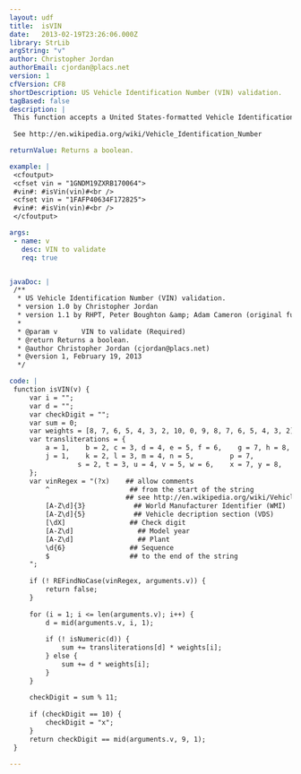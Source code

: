 ```yaml
---
layout: udf
title:  isVIN
date:   2013-02-19T23:26:06.000Z
library: StrLib
argString: "v"
author: Christopher Jordan
authorEmail: cjordan@placs.net
version: 1
cfVersion: CF8
shortDescription: US Vehicle Identification Number (VIN) validation.
tagBased: false
description: |
 This function accepts a United States-formatted Vehicle Identification Number (VIN) as the sole argument, and returns true if the VIN is valid.
 
 See http://en.wikipedia.org/wiki/Vehicle_Identification_Number

returnValue: Returns a boolean.

example: |
 <cfoutput>
 <cfset vin = "1GNDM19ZXRB170064">
 #vin#: #isVin(vin)#<br />
 <cfset vin = "1FAFP40634F172825">
 #vin#: #isVin(vin)#<br />
 </cfoutput>

args:
 - name: v
   desc: VIN to validate
   req: true


javaDoc: |
 /**
  * US Vehicle Identification Number (VIN) validation.
  * version 1.0 by Christopher Jordan
  * version 1.1 by RHPT, Peter Boughton &amp; Adam Cameron (original function rejected valid VINs)
  * 
  * @param v      VIN to validate (Required)
  * @return Returns a boolean. 
  * @author Christopher Jordan (cjordan@placs.net) 
  * @version 1, February 19, 2013 
  */

code: |
 function isVIN(v) {
     var i = "";
     var d = "";
     var checkDigit = "";
     var sum = 0;
     var weights = [8, 7, 6, 5, 4, 3, 2, 10, 0, 9, 8, 7, 6, 5, 4, 3, 2];
     var transliterations = {
         a = 1,    b = 2, c = 3, d = 4, e = 5, f = 6,    g = 7, h = 8,
         j = 1,    k = 2, l = 3, m = 4, n = 5,         p = 7,            r = 9,
                 s = 2, t = 3, u = 4, v = 5, w = 6,    x = 7, y = 8,    z = 9
     };
     var vinRegex = "(?x)    ## allow comments
         ^                    ## from the start of the string
                             ## see http://en.wikipedia.org/wiki/Vehicle_Identification_Number for VIN spec
         [A-Z\d]{3}            ## World Manufacturer Identifier (WMI)
         [A-Z\d]{5}            ## Vehicle decription section (VDS)
         [\dX]                ## Check digit
         [A-Z\d]                ## Model year
         [A-Z\d]                ## Plant
         \d{6}                ## Sequence
         $                    ## to the end of the string
     ";
 
     if (! REFindNoCase(vinRegex, arguments.v)) {
         return false;
     }
 
     for (i = 1; i <= len(arguments.v); i++) {
         d = mid(arguments.v, i, 1);
 
         if (! isNumeric(d)) {
             sum += transliterations[d] * weights[i];
         } else {
             sum += d * weights[i];
         }
     }
 
     checkDigit = sum % 11;
 
     if (checkDigit == 10) {
         checkDigit = "x";
     }
     return checkDigit == mid(arguments.v, 9, 1);
 }

---
```


